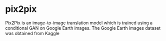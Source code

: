 # pix2pix

Pix2Pix is an image-to-image translation model which is trained using a conditional GAN on Google Earth images. The Google Earth images dataset was obtained from Kaggle
